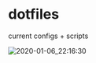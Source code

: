# dotfiles
current configs + scripts

![2020-01-06_22:16:30](https://user-images.githubusercontent.com/31248629/71853070-3c3b3500-30d2-11ea-96f4-47d39d527d70.png)
